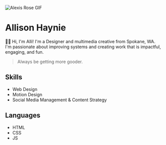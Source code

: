 ![Alexis Rose GIF](https://media.giphy.com/media/lMsT2f47tDxFMYdJMC/giphy-downsized-large.gif)



# Allison Haynie

:woman_technologist:
Hi, I'm Alli! 
I'm a Designer and multimedia creative from Spokane, WA. I'm passionate about improving systems and creating work that is impactful, engaging, and fun.

> Always be getting more gooder.

## Skills
* Web Design
* Motion Design
* Social Media Management & Content Strategy

## Languages
* HTML
* CSS
* JS
